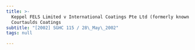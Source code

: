 ```yaml
---
title: >-
  Keppel FELS Limited v International Coatings Pte Ltd (formerly known as
  Courtaulds Coatings
subtitle: "[2002] SGHC 115 / 28\_May\_2002"
tags: null

---
```


